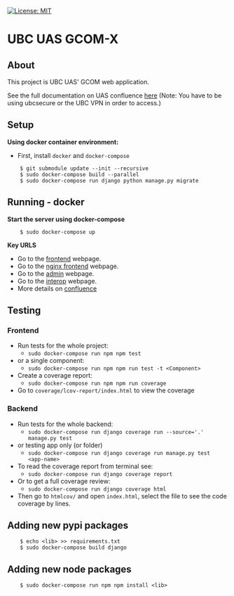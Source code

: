 [![License: MIT](https://img.shields.io/github/license/vintasoftware/django-react-boilerplate.svg)](LICENSE.txt)

# UBC UAS GCOM-X

## About
This project is UBC UAS' GCOM web application.

See the full documentation on UAS confluence [here](http://confluence.ubcuas.com/display/GCOM/Software+Systems+Documentation+2019) (Note: You have to be using ubcsecure or the UBC VPN in order to access.)

## Setup
**Using docker container environment:**

- First, install `docker` and `docker-compose`

```shell
    $ git submodule update --init --recursive
    $ sudo docker-compose build --parallel
    $ sudo docker-compose run django python manage.py migrate
```

## Running - docker
**Start the server using docker-compose**

```shell
    $ sudo docker-compose up
```

**Key URLS**

- Go to the [frontend](http://127.0.0.1:8080/) webpage.
- Go to the [nginx frontend](http://127.0.0.1:8089/) webpage.
- Go to the [admin](http://127.0.0.1:8089/admin/) webpage.
- Go to the [interop](http://127.0.0.1:8000/) webpage.
- More details on [confluence](http://confluence.ubcuas.com/display/GCOM/Software+Systems+Documentation+2019)


## Testing
### Frontend
- Run tests for the whole project:
    - `sudo docker-compose run npm npm test`
- or a single component:
    - `sudo docker-compose run npm npm run test -t <Component>`
- Create a coverage report:
    - `sudo docker-compose run npm npm run coverage`
- Go to `coverage/lcov-report/index.html` to view the coverage

### Backend
- Run tests for the whole backend:
    - `sudo docker-compose run django coverage run --source='.' manage.py test`
- or testing app only (or folder)
    - `sudo docker-compose run django coverage run manage.py test <app-name>`
- To read the coverage report from terminal see:
    - `sudo docker-compose run django coverage report`
- Or to get a full coverage review:
    - `sudo docker-compose run django coverage html`
- Then go to `htmlcov/` and open `index.html`, select the file to see the code coverage by lines.

## Adding new pypi packages
```shell
    $ echo <lib> >> requirements.txt
    $ sudo docker-compose build django
  ```

## Adding new node packages
```shell
    $ sudo docker-compose run npm npm install <lib>
  ```
